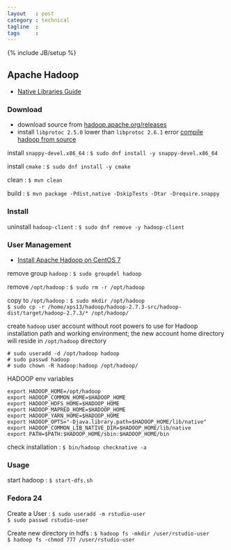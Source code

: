 ```yaml
---
layout   : post
category : technical
tagline  : 
tags     : 
---
```

{% include JB/setup %}

## Apache Hadoop

- [Native Libraries Guide](https://hadoop.apache.org/docs/r2.7.2/hadoop-project-dist/hadoop-common/NativeLibraries.html)

### Download

- download source from [hadoop.apache.org/releases](http://hadoop.apache.org/releases.html)
- install `libprotoc 2.5.0` lower than `libprotoc 2.6.1` error [compile hadoop from source](http://codetips.coloza.com/compile-hadoop-from-source/)

install `snappy-devel.x86_64`
:   `$ sudo dnf install -y snappy-devel.x86_64`

install `cmake`
:   `$ sudo dnf install -y cmake`

clean
:   `$ mvn clean`

build
:   `$ mvn package -Pdist,native -DskipTests -Dtar -Drequire.snappy`

### Install

uninstall `hadoop-client`
:   `$ sudo dnf remove -y hadoop-client`

### User Management

- [Install Apache Hadoop on CentOS 7](http://www.tecmint.com/install-configure-apache-hadoop-centos-7/)

remove group `hadoop`
:   `$ sudo groupdel hadoop`

remove `/opt/hadoop`
:   `$ sudo rm -r /opt/hadoop`

copy to `/opt/hadoop`
:   `$ sudo mkdir /opt/hadoop`  
    `$ sudo cp -r /home/xps13/hadoop/hadoop-2.7.3-src/hadoop-dist/target/hadoop-2.7.3/* /opt/hadoop/`

create `hadoop` user account without root powers to use for Hadoop installation path and working environment; the new account home directory will reside in `/opt/hadoop` directory

```
# sudo useradd -d /opt/hadoop hadoop
# sudo passwd hadoop
# sudo chown -R hadoop:hadoop /opt/hadoop/
```

HADOOP env variables

```
export HADOOP_HOME=/opt/hadoop
export HADOOP_COMMON_HOME=$HADOOP_HOME
export HADOOP_HDFS_HOME=$HADOOP_HOME
export HADOOP_MAPRED_HOME=$HADOOP_HOME
export HADOOP_YARN_HOME=$HADOOP_HOME
export HADOOP_OPTS="-Djava.library.path=$HADOOP_HOME/lib/native"
export HADOOP_COMMON_LIB_NATIVE_DIR=$HADOOP_HOME/lib/native
export PATH=$PATH:$HADOOP_HOME/sbin:$HADOOP_HOME/bin
```

check installation
:   `$ bin/hadoop checknative -a`

### Usage


start hadoop
:   `$ start-dfs.sh`

### Fedora 24



Create a User
:   `$ sudo useradd -m rstudio-user`  
    `$ sudo passwd rstudio-user`

Create new directory in hdfs
:   `$ hadoop fs -mkdir /user/rstudio-user`  
    `$ hadoop fs -chmod 777 /user/rstudio-user`

